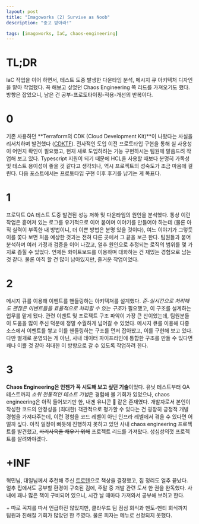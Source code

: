 ```yaml
---
layout: post
title: "Imagoworks (2) Survive as Noob"
description: "중고 받아라!"

tags: [imagoworks, IaC, chaos-engineering]
---
```


# TL;DR

IaC 작업을 이어 하면서, 테스트 도중 발생한 다운타임 분석, 메시지 큐 아키텍처 디자인을 맡아 작업했다. 꼭 해보고 싶었던 Chaos Engineering 쪽 리드를 가져오기도 했다. 방향은 잡았으니, 남은 건 공부-프로토타이핑-적용-개선의 반복이다.


# 0

기존 사용하던 **Terraform의 CDK (Cloud Development Kit)**이 나왔다는 사실을 리서치하며 발견했다 ([CDKTF](https://developer.hashicorp.com/terraform/cdktf)). 전사적인 도입 이전 프로토타입 구현을 통해 실 사용성이 어떤지 확인이 필요했고, 현재 새로 도입하려는 기능 구현하시는 팀원께 말씀드려 작업해 보고 있다. Typescript 지원이 되기 때문에 HCL을 사용할 때보다 분명히 가독성 및 테스트 용이성이 좋을 것 같다고 생각되나, 역시 프로젝트의 성숙도가 조금 마음에 걸린다. 다음 포스트에서는 프로토타입 구현 이후 후기를 남기는 게 목표다.

# 1

프로덕트 QA 테스트 도중 발견된 성능 저하 및 다운타임의 원인을 분석했다. 통상 이런 작업은 흩어져 있는 로그를 유기적으로 이어 붙이며 이야기를 만들어야 하는데 (물론 아직 실력이 부족한 내 방법이니, 더 이쁜 방법은 분명 있을 것이다), 여느 이야기가 그렇듯 이를 쫓다 보면 처음 예상한 것과는 전혀 다른 곳에서 그 끝을 보곤 한다. 팀원들과 붙어 분석하며 여러 가정과 검증을 이어 나갔고, 얼추 원인으로 추정되는 로직의 범위를 몇 가지로 좁힐 수 있었다. 언제든 화이트보드를 이용하며 대화하는 건 재밌는 경험으로 남는 것 같다. 물론 아직 할 건 많이 남아있지만, 즐거운 작업이었다.

# 2

메시지 큐를 이용해 이벤트를 핸들링하는 아키텍쳐를 설계했다. *준-실시간으로 처리해도 괜찮은 이벤트들을 효율적으로 처리할 수 있는 구조*가 필요했고, 이 구조를 설계하는 업무를 맡게 됐다. 관련 이벤트 및 프로젝트 구조 파악이 가장 큰 산이었는데, 팀원분들이 도움을 많이 주신 덕분에 정말 수월하게 넘어갈 수 있었다. 메시지 큐를 이용해 다중 소스에서 이벤트를 쌓고 이를 핸들링하는 구조를 먼저 잡아봤고, 이를 구현해 보고 있다. 다만 별개로 운영되는 게 아닌, 사내 데이터 파이프라인에 통합한 구조를 만들 수 있다면 꽤나 이쁠 것 같아 최대한 이 방향으로 갈 수 있도록 작업하려 한다.

# 3

**Chaos Engineering은 언젠가 꼭 시도해 보고 싶던 기술**이었다. 유닛 테스트부터 QA 테스트까지 *소위 전통적인 테스트 기법*은 경험해 볼 기회가 있었으나, chaos engineering은 아직 들어보기만 한, 내겐 유니콘 🦄 같은 존재였다. 개발자로서 본인이 작성한 코드의 안정성을 (최대한) 객관적으로 평가할 수 있다는 건 굉장히 긍정적 개발 경험을 가져다주는데, 이런 경험을 코드 레벨이 아닌 인프라 레벨에서 겪을 수 있다면 어떨까 싶다. 아직 일정이 빠듯해 진행하지 못하고 있던 사내 chaos engineering 프로젝트를 발견했고, ~~사리사욕을 채우기 위해~~ 프로젝트 리드를 가져왔다. 성심성의껏 프로젝트를 살려봐야겠다.

# +INF

혁민님, 대일님께서 추천해 주신 [트로텐](https://www.ikea.com/kr/ko/p/trotten-desk-white-s59429561/)으로 책상을 결정했고, 집 정리도 얼추 끝났다. 얼추 집에서도 공부할 환경이 구축된 김에, 주말 중 개발 관련 도서 한 권을 완독했다. 사내에 꽤나 많은 책이 구비되어 있으니, 시간 날 때마다 가져와서 공부해 보려고 한다. 

\+ 따로 꼭지를 따서 언급하진 않았지만, 클라우드 팀 점심 회식과 멘토-멘티 회식까지 팀원과 친해질 기회가 많았던 한 주였다. 물론 피자는 메뉴로 선정되지 못했다. 